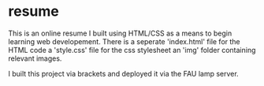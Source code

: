 # resume
This is an online resume I built using HTML/CSS as a means to begin learning web developement.
There is a seperate 'index.html' file for the HTML code
a 'style.css' file for the css stylesheet
an 'img' folder containing relevant images.

I built this project via brackets and deployed it via the FAU lamp server.
